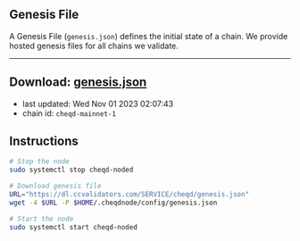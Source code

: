## Genesis File
A Genesis File (`genesis.json`) defines the initial state of a chain. We provide hosted genesis files for all chains we validate.

---
**Download: [genesis.json](https://dl.ccvalidators.com/SERVICE/cheqd/genesis.json)**
---

- last updated: Wed Nov 01 2023 02:07:43
- chain id: `cheqd-mainnet-1`

## Instructions
```sh
# Stop the node
sudo systemctl stop cheqd-noded

# Download genesis file
URL="https://dl.ccvalidators.com/SERVICE/cheqd/genesis.json"
wget -4 $URL -P $HOME/.cheqdnode/config/genesis.json

# Start the node
sudo systemctl start cheqd-noded
```
